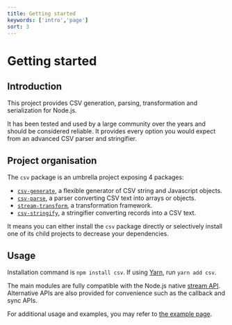 ```yaml
---
title: Getting started
keywords: ['intro','page']
sort: 3
---
```


# Getting started

## Introduction

This project provides CSV generation, parsing, transformation and serialization
for Node.js.

It has been tested and used by a large community over the years and should be
considered reliable. It provides every option you would expect from an advanced
CSV parser and stringifier.

## Project organisation

The `csv` package is an umbrella project exposing 4 packages:

*   [`csv-generate`](https://github.com/adaltas/node-csv-generate),
    a flexible generator of CSV string and Javascript objects.
*   [`csv-parse`](https://github.com/adaltas/node-csv-parse),
    a parser converting CSV text into arrays or objects.
*   [`stream-transform`](https://github.com/adaltas/node-stream-transform),
    a transformation framework.
*   [`csv-stringify`](https://github.com/adaltas/node-csv-stringify),
    a stringifier converting records into a CSV text.

It means you can either install the `csv` package directly or selectively install one of its child projects to decrease your dependencies.

## Usage

Installation command is `npm install csv`. If using [Yarn](https://yarnpkg.com/en/), run `yarn add csv`.

The main modules are fully compatible with the Node.js native [stream API](https://nodejs.org/api/stream.html). Alternative APIs are also provided for convenience such as the callback and sync APIs.

For additional usage and examples, you may refer to [the example page](/project/examples/).
